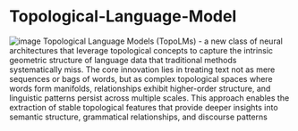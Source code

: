 # Topological-Language-Model
![image](https://github.com/user-attachments/assets/287f555f-8a1a-447e-b874-5f11f356f493)
Topological Language Models (TopoLMs) - a new class of neural architectures that leverage topological concepts to capture the intrinsic geometric structure of language data that traditional methods systematically miss. The core innovation lies in treating text not as mere sequences or bags of words, but as complex topological spaces where words form manifolds, relationships exhibit higher-order structure, and linguistic patterns persist across multiple scales. This approach enables the extraction of stable topological features that provide deeper insights into semantic structure, grammatical relationships, and discourse patterns
